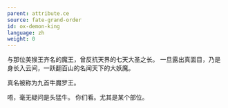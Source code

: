 ```yaml
---
parent: attribute.ce
source: fate-grand-order
id: ox-demon-king
language: zh
weight: 0
---
```


与那位美猴王齐名的魔王，曾反抗天界的七天大圣之长。
一旦露出真面目，乃是身长入云间，一跃翻百山的名闻天下的大妖魔。

真名被称为九首牛魔罗王。

唔，毫无疑问是头猛牛。
你们看。尤其是某个部位。
